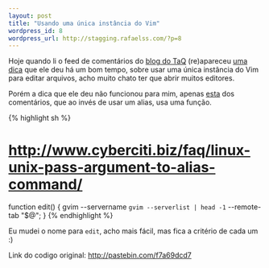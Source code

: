```yaml
--- 
layout: post
title: "Usando uma única instância do Vim"
wordpress_id: 8
wordpress_url: http://stagging.rafaelss.com/?p=8
---
```

<p>
  Hoje quando li o feed de comentários do <a href="http://eustaquiorangel.com/">blog do TaQ</a>
  (re)apareceu <a href="http://eustaquiorangel.com/posts/477">uma dica</a> que ele deu há um bom tempo,
  sobre usar uma única instância do Vim para editar arquivos, acho muito chato ter que abrir muitos editores.
</p>

<p>
  Porém a dica que ele deu não funcionou para mim, apenas <a href="http://eustaquiorangel.com/posts/477#comentario_587">esta</a>
  dos comentários, que ao invés de usar um alias, usa uma função.
</p>

{% highlight sh %}
# http://www.cyberciti.biz/faq/linux-unix-pass-argument-to-alias-command/
function edit() {
    gvim --servername `gvim --serverlist | head -1` --remote-tab "$@";
}
{% endhighlight %}

<p>Eu mudei o nome para <code>edit</code>, acho mais fácil, mas fica a critério de cada um :)</p>
<p>Link do codigo original: <a href="http://pastebin.com/f7a69dcd7">http://pastebin.com/f7a69dcd7</a></p>